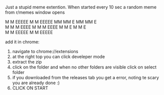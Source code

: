 Just a stupid meme extention. 
When started every 10 sec a random meme from r/memes window opens

M   M    EEEEE    M   M    EEEEE
MM MM    E        MM MM    E    
M M M    EEEE     M M M    EEEE 
M   M    E        M   M    E    
M   M    EEEEE    M   M    EEEEE 

add it in chrome:
1. navigate to chrome://extensions
2. at the right top you can click develeper mode
3. extract the zip
4. click on the folder and when no other folders are visible click on select folder
5. if you downloaded from the releases tab you get a error, noting te scary you are already done :)
6. CLICK ON START

